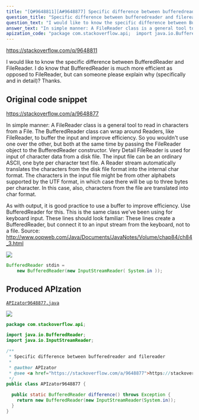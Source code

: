 ```yaml
---
title: "[Q#9648811][A#9648877] Specific difference between bufferedreader and filereader"
question_title: "Specific difference between bufferedreader and filereader"
question_text: "I would like to know the specific difference between BufferedReader and FileReader. I do know that BufferedReader is much more efficient as opposed to FileReader, but can someone please explain why (specifically and in detail)? Thanks."
answer_text: "In simple manner: A FileReader class is a general tool to read in characters from a File. The BufferedReader class can wrap around Readers, like FileReader, to buffer the input and improve efficiency. So you wouldn't use one over the other, but both at the same time by passing the FileReader object to the BufferedReader constructor. Very Detail FileReader is used for input of character data from a disk file. The input file can be an ordinary ASCII, one byte per character text file. A Reader stream automatically translates the characters from the disk file format into the internal char format. The characters in the input file might be from other alphabets supported by the UTF format, in which case there will be up to three bytes per character. In this case, also, characters from the file are translated into char format.  As with output, it is good practice to use a buffer to improve efficiency. Use BufferedReader for this. This is the same class we've been using for keyboard input. These lines should look familiar: These lines create a BufferedReader, but connect it to an input stream from the keyboard, not to a file. Source: http://www.oopweb.com/Java/Documents/JavaNotes/Volume/chap84/ch84_3.html"
apization_code: "package com.stackoverflow.api;  import java.io.BufferedReader; import java.io.InputStreamReader;  /**  * Specific difference between bufferedreader and filereader  *  * @author APIzator  * @see <a href=\"https://stackoverflow.com/a/9648877\">https://stackoverflow.com/a/9648877</a>  */ public class APIzator9648877 {    public static BufferedReader difference() throws Exception {     return new BufferedReader(new InputStreamReader(System.in));   } }"
---
```


https://stackoverflow.com/q/9648811

I would like to know the specific difference between BufferedReader and FileReader.
I do know that BufferedReader is much more efficient as opposed to FileReader, but can someone please explain why (specifically and in detail)? Thanks.



## Original code snippet

https://stackoverflow.com/a/9648877

In simple manner:
A FileReader class is a general tool to read in characters from a File. The BufferedReader class can wrap around Readers, like FileReader, to buffer the input and improve efficiency. So you wouldn&#x27;t use one over the other, but both at the same time by passing the FileReader object to the BufferedReader constructor.
Very Detail
FileReader is used for input of character data from a disk file. The input file can be an ordinary ASCII, one byte per character text file. A Reader stream automatically translates the characters from the disk file format into the internal char format. The characters in the input file might be from other alphabets supported by the UTF format, in which case there will be up to three bytes per character. In this case, also, characters from the file are translated into char format.

As with output, it is good practice to use a buffer to improve efficiency. Use BufferedReader for this. This is the same class we&#x27;ve been using for keyboard input. These lines should look familiar:
These lines create a BufferedReader, but connect it to an input stream from the keyboard, not to a file.
Source: http://www.oopweb.com/Java/Documents/JavaNotes/Volume/chap84/ch84_3.html

<div class="code-logo"><img src="/stackoverflow.png" /></div>

```java
BufferedReader stdin =
    new BufferedReader(new InputStreamReader( System.in ));
```

## Produced APIzation

[`APIzator9648877.java`](https://github.com/pasqualesalza/apization-temp/raw/main/data/search/APIzator9648877.java)

<div class="code-logo"><img src="/apizator.png" /></div>

```java
package com.stackoverflow.api;

import java.io.BufferedReader;
import java.io.InputStreamReader;

/**
 * Specific difference between bufferedreader and filereader
 *
 * @author APIzator
 * @see <a href="https://stackoverflow.com/a/9648877">https://stackoverflow.com/a/9648877</a>
 */
public class APIzator9648877 {

  public static BufferedReader difference() throws Exception {
    return new BufferedReader(new InputStreamReader(System.in));
  }
}

```